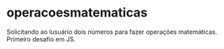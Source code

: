 # operacoesmatematicas
Solicitando ao lusuário dois números para fazer operações matemáticas. Primeiro desafio em JS.
